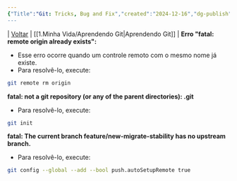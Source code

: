 ```yaml
---
{"Title":"Git: Tricks, Bug and Fix","created":"2024-12-16","dg-publish":true,"tags":["pessoal/estudos","pessoal/quaseumdev","git"],"permalink":"/3-caixa-de-entrada/git-tricks-bug-and-fix/","dgPassFrontmatter":true}
---
```


| [Voltar](index) | [[1.Minha Vida/Aprendendo Git\|Aprendendo Git]] |
**Erro "fatal: remote origin already exists":**
* Esse erro ocorre quando um controle remoto com o mesmo nome já existe.
* Para resolvê-lo, execute:
```bash
git remote rm origin
```
**fatal: not a git repository (or any of the parent directories): .git**
* Para resolvê-lo, execute:
```bash
git init
```
**fatal: The current branch feature/new-migrate-stability has no upstream branch.**
* Para resolvê-lo, execute:
```bash
git config --global --add --bool push.autoSetupRemote true
```